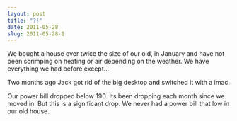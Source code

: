 ```yaml
---
layout: post
title: "?!"
date: 2011-05-28
slug: 2011-05-28-1
---
```


We bought a house over twice the size of our old, in January and have not been scrimping on heating or air depending on the weather.  We have everything we had before except...

Two months ago Jack got rid of the big desktop and switched it with a imac.  

Our power bill dropped below 190.  Its been dropping each month since we moved in. But this is a significant drop. We never had a power bill that low in our old house.   



<br />
